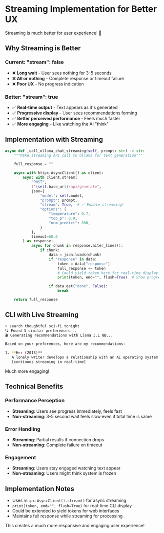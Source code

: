 # Streaming Implementation for Better UX

Streaming is much better for user experience! 🚀

## Why Streaming is Better

### Current: "stream": false
- ❌ **Long wait** - User sees nothing for 3-5 seconds
- ❌ **All or nothing** - Complete response or timeout failure  
- ❌ **Poor UX** - No progress indication

### Better: "stream": true
- ✅ **Real-time output** - Text appears as it's generated
- ✅ **Progressive display** - User sees recommendations forming
- ✅ **Better perceived performance** - Feels much faster
- ✅ **More engaging** - Like watching the AI "think"

## Implementation with Streaming

```python
async def _call_ollama_chat_streaming(self, prompt: str) -> str:
    """Make streaming API call to Ollama for text generation"""

    full_response = ""

    async with httpx.AsyncClient() as client:
        async with client.stream(
            "POST",
            f"{self.base_url}/api/generate",
            json={
                "model": self.model,
                "prompt": prompt,
                "stream": True,  # ✅ Enable streaming!
                "options": {
                    "temperature": 0.7,
                    "top_p": 0.9,
                    "num_predict": 800,
                }
            },
            timeout=60.0
        ) as response:
            async for chunk in response.aiter_lines():
                if chunk:
                    data = json.loads(chunk)
                    if "response" in data:
                        token = data["response"]
                        full_response += token
                        # Could yield token here for real-time display
                        print(token, end="", flush=True)  # Show progress!

                    if data.get("done", False):
                        break

    return full_response
```

## CLI with Live Streaming

```bash
> search thoughtful sci-fi tonight
🔍 Found 3 similar preferences...
🎬 Generating recommendations with Llama 3.1 8B...

Based on your preferences, here are my recommendations:

1. **Her (2013)**
   A lonely writer develops a relationship with an AI operating system...
   [continues streaming in real-time]
```

Much more engaging!

## Technical Benefits

### Performance Perception
- **Streaming**: Users see progress immediately, feels fast
- **Non-streaming**: 3-5 second wait feels slow even if total time is same

### Error Handling
- **Streaming**: Partial results if connection drops
- **Non-streaming**: Complete failure on timeout

### Engagement
- **Streaming**: Users stay engaged watching text appear
- **Non-streaming**: Users might think system is frozen

## Implementation Notes

- Uses `httpx.AsyncClient().stream()` for async streaming
- `print(token, end="", flush=True)` for real-time CLI display
- Could be extended to yield tokens for web interfaces
- Maintains full response while streaming for processing

This creates a much more responsive and engaging user experience!